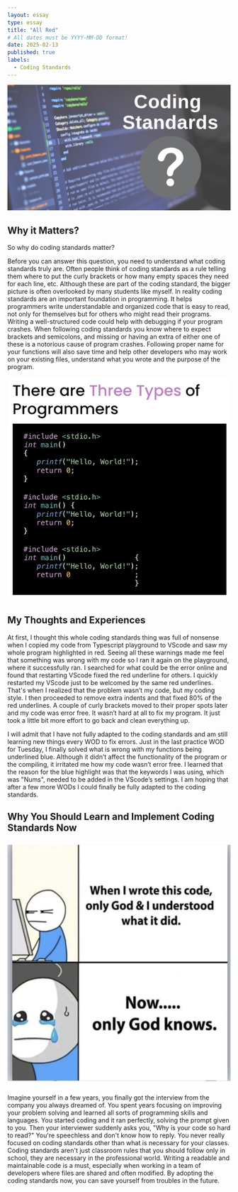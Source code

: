 ```yaml
---
layout: essay
type: essay
title: "All Red"
# All dates must be YYYY-MM-DD format!
date: 2025-02-13
published: true
labels:
  - Coding Standards
---
```


<img src="https://github.com/dominic-isaac-molina/dominic-isaac-molina.github.io/blob/main/img/0_y801mnjMytrFl8w4.png?raw=true">


## Why it Matters?

So why do coding standards matter?

Before you can answer this question, you need to understand what coding standards truly are. Often people think of coding standards as a rule telling them where to put the curly brackets or how many empty spaces they need for each line, etc. Although these are part of the coding standard, the bigger picture is often overlooked by many students like myself. In reality coding standards are an important foundation in programming. It helps programmers write understandable and organized code that is easy to read, not only for themselves but for others who might read their programs. Writing a well-structured code could help with debugging if your program crashes. When following coding standards you know where to expect brackets and semicolons, and missing or having an extra of either one of these is a notorious cause of program crashes. Following proper name for your functions will also save time and help other developers who may work on your existing files, understand what you wrote and the purpose of the program.

<img src="https://github.com/dominic-isaac-molina/dominic-isaac-molina.github.io/blob/main/img/e4ffbcdc5373bc3437c9dd2cd21920de.jpg?raw=true">

## My Thoughts and Experiences

At first, I thought this whole coding standards thing was full of nonsense when I copied my code from Typescript playground to VScode and saw my whole program highlighted in red. Seeing all these warnings made me feel that something was wrong with my code so I ran it again on the playground, where it successfully ran. I searched for what could be the error online and found that restarting VScode fixed the red underline for others. I quickly restarted my VScode just to be welcomed by the same red underlines. That's when I realized that the problem wasn’t my code, but my coding style. I then proceeded to remove extra indents and that fixed 80% of the red underlines. A couple of curly brackets moved to their proper spots later and my code was error free. It wasn’t hard at all to fix my program. It just took a little bit more effort to go back and clean everything up. 

I will admit that I have not fully adapted to the coding standards and am still learning new things every WOD to fix errors. Just in the last practice WOD for Tuesday, I finally solved what is wrong with my functions being underlined blue. Although it didn’t affect the functionality of the program or the compiling, it irritated me how my code wasn’t error free. I learned that the reason for the blue highlight was that the keywords I was using, which was "Nums", needed to be added in the VScode’s settings. I am hoping that after a few more WODs I could finally be fully adapted to the coding standards.

## Why You Should Learn and Implement Coding Standards Now

<img src="https://github.com/dominic-isaac-molina/dominic-isaac-molina.github.io/blob/main/img/under.jpg?raw=true">

Imagine yourself in a few years, you finally got the interview from the company you always dreamed of. You spent years focusing on improving your problem solving and learned all sorts of programming skills and languages. You started coding and it ran perfectly, solving the prompt given to you. Then your interviewer suddenly asks you, "Why is your code so hard to read?" You're speechless and don't know how to reply. You never really focused on coding standards other than what is necessary for your classes. Coding standards aren't just classroom rules that you should follow only in school, they are necessary in the professional world. Writing a readable and maintainable code is a must, especially when working in a team of developers where files are shared and often modified. By adopting the coding standards now, you can save yourself from troubles in the future. 
